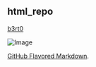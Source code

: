 ## html_repo
[b3rt0](https://r0bstew.github.io/berto/)

![Image](http://bit.ly/2s0TAqI)

[GitHub Flavored Markdown](https://guides.github.com/features/mastering-markdown/).
